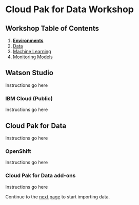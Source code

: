 # Cloud Pak for Data Workshop

## Workshop Table of Contents

1. **[Environments](01-environments.md)**
2. [Data](02-data.md)
3. [Machine Learning](03-ml.md)
4. [Monitoring Models](04-openscale.md)

## Watson Studio

Instructions go here

### IBM Cloud (Public)

Instructions go here

## Cloud Pak for Data

Instructions go here

### OpenShift

Instructions go here

### Cloud Pak for Data add-ons

Instructions go here

Continue to the [next page](02-data.md) to start importing data.
